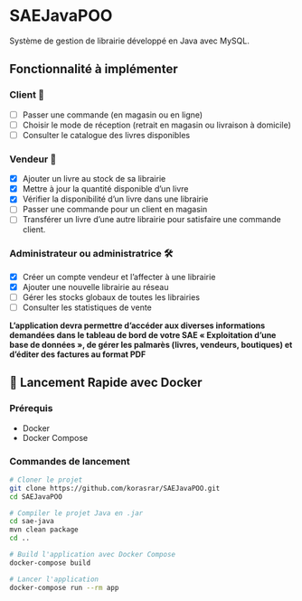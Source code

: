 # SAEJavaPOO  

Système de gestion de librairie développé en Java avec MySQL.

## Fonctionnalité à implémenter  
### Client 👤
- [ ] Passer une commande (en magasin ou en ligne)  
- [ ] Choisir le mode de réception (retrait en magasin ou livraison à domicile)  
- [ ] Consulter le catalogue des livres disponibles  
### Vendeur 🏪  
- [X] Ajouter un livre au stock de sa librairie  
- [X] Mettre à jour la quantité disponible d’un livre  
- [X] Vérifier la disponibilité d’un livre dans une librairie  
- [ ] Passer une commande pour un client en magasin  
- [ ] Transférer un livre d’une autre librairie pour satisfaire une commande client.  
### Administrateur ou administratrice 🛠️  
- [X] Créer un compte vendeur et l’affecter à une librairie  
- [X] Ajouter une nouvelle librairie au réseau  
- [ ] Gérer les stocks globaux de toutes les librairies  
- [ ] Consulter les statistiques de vente  

**L’application devra permettre d’accéder aux diverses informations demandées dans le
tableau de bord de votre SAE « Exploitation d’une base de données », de gérer les palmarès (livres, vendeurs, boutiques) et d’éditer des factures au format PDF**

## 🚀 Lancement Rapide avec Docker

### Prérequis
- Docker
- Docker Compose

### Commandes de lancement

```bash
# Cloner le projet
git clone https://github.com/korasrar/SAEJavaPOO.git
cd SAEJavaPOO

# Compiler le projet Java en .jar
cd sae-java
mvn clean package
cd ..

# Build l'application avec Docker Compose
docker-compose build

# Lancer l'application
docker-compose run --rm app
```
